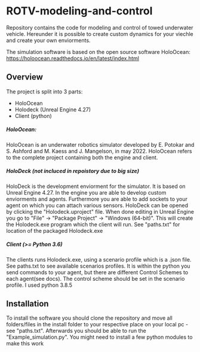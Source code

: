 # ROTV-modeling-and-control
Repository contains the code for modeling and control of towed underwater vehicle. Hereunder it is possible to create custom dynamics 
for your viechle and create your own enviorments.

The simulation software is based on the open source software HoloOcean: https://holoocean.readthedocs.io/en/latest/index.html


## Overview
The project is split into 3 parts:

* HoloOcean
* Holodeck (Unreal Engine 4.27)
* Client (python)

##### HoloOcean: 
HoloOcean is an underwater robotics simulator developed by E. Potokar and S. Ashford and M. Kaess and J. Mangelson,
in may 2022. HoloOcean refers to the complete project containing both the engine and client. 

##### HoloDeck (not incluced in repoistory due to big size)
HoloDeck is the development enviorment for the simulator. It is based on Unreal Engine 4.27. In the engine you
are able to develop custom enviorments and agents. Furthermore you are able to add sockets to your
agent on which you can attach various sensors. HoloDeck can be opened by clicking the "Holodeck.uproject" file.
When done editing in Unreal Engine you go to "File" -> "Package Project" -> "Windows (64-bit)". This will create 
the Holodeck.exe program which the client will run. See "paths.txt" for location of the packaged Holodeck.exe

##### Client (>= Python 3.6) 
The clients runs Holodeck.exe, using a scenario profile which is a .json file. See paths.txt to see available scenarios
profiles. It is within the python you send commands to your agent, but there are different Control Schemes to each agent(see docs).
The control scheme should be set in the scenario profile. I used python 3.8.5

## Installation
To install the software you should clone the repository and move all folders/files in the install folder to your respective place on your local pc - see "paths.txt".
Afterwards you should be able to run the "Example_simulation.py". You might need to install a few python modules to make this work


